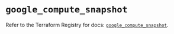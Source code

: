 # `google_compute_snapshot`

Refer to the Terraform Registry for docs: [`google_compute_snapshot`](https://registry.terraform.io/providers/hashicorp/google/5.45.2/docs/resources/compute_snapshot).
